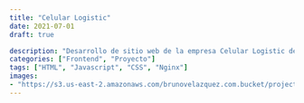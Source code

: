 ```yaml
---
title: "Celular Logistic"
date: 2021-07-01
draft: true

description: "Desarrollo de sitio web de la empresa Celular Logistic dedicada al sector de las telecomunicaciones en el Estado de Nuevo León"
categories: ["Frontend", "Proyecto"]
tags: ["HTML", "Javascript", "CSS", "Nginx"]
images:
- "https://s3.us-east-2.amazonaws.com/brunovelazquez.com.bucket/projects/Celular-Logistic-celularlogistic.com.webp"
---
```


